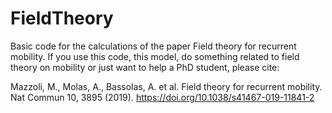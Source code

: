 # FieldTheory
Basic code for the calculations of the paper Field theory for recurrent mobility.
If you use this code, this model, do something related to field theory on mobility or just want to help a PhD student, please cite:

Mazzoli, M., Molas, A., Bassolas, A. et al. Field theory for recurrent mobility. Nat Commun 10, 3895 (2019). https://doi.org/10.1038/s41467-019-11841-2
